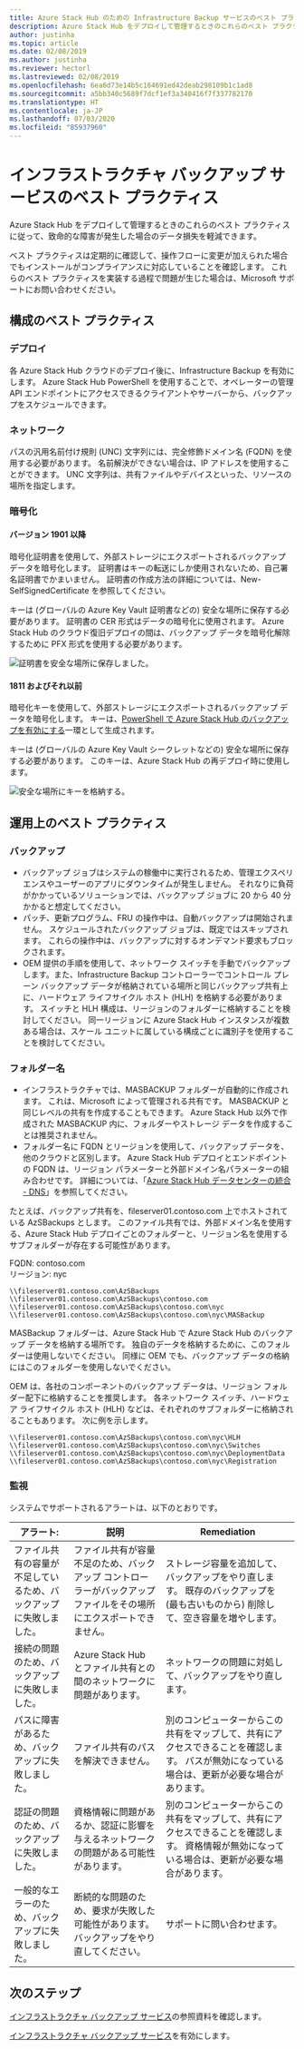 ```yaml
---
title: Azure Stack Hub のための Infrastructure Backup サービスのベスト プラクティス
description: Azure Stack Hub をデプロイして管理するときのこれらのベスト プラクティスに従って、致命的な障害が発生した場合のデータ損失を軽減できます。
author: justinha
ms.topic: article
ms.date: 02/08/2019
ms.author: justinha
ms.reviewer: hectorl
ms.lastreviewed: 02/08/2019
ms.openlocfilehash: 6ea6d73e14b5c164691ed42deab298109b1c1ad8
ms.sourcegitcommit: a5bb340c5689f7dcf1ef3a340416f7f337782170
ms.translationtype: HT
ms.contentlocale: ja-JP
ms.lasthandoff: 07/03/2020
ms.locfileid: "85937960"
---
```

# <a name="infrastructure-backup-service-best-practices"></a>インフラストラクチャ バックアップ サービスのベスト プラクティス

Azure Stack Hub をデプロイして管理するときのこれらのベスト プラクティスに従って、致命的な障害が発生した場合のデータ損失を軽減できます。

ベスト プラクティスは定期的に確認して、操作フローに変更が加えられた場合でもインストールがコンプライアンスに対応していることを確認します。 これらのベスト プラクティスを実装する過程で問題が生じた場合は、Microsoft サポートにお問い合わせください。

## <a name="configuration-best-practices"></a>構成のベスト プラクティス

### <a name="deployment"></a>デプロイ

各 Azure Stack Hub クラウドのデプロイ後に、Infrastructure Backup を有効にします。 Azure Stack Hub PowerShell を使用することで、オペレーターの管理 API エンドポイントにアクセスできるクライアントやサーバーから、バックアップをスケジュールできます。

### <a name="networking"></a>ネットワーク

パスの汎用名前付け規則 (UNC) 文字列には、完全修飾ドメイン名 (FQDN) を使用する必要があります。 名前解決ができない場合は、IP アドレスを使用することができます。 UNC 文字列は、共有ファイルやデバイスといった、リソースの場所を指定します。

### <a name="encryption"></a>暗号化

#### <a name="version-1901-and-newer"></a>バージョン 1901 以降

暗号化証明書を使用して、外部ストレージにエクスポートされるバックアップ データを暗号化します。 証明書はキーの転送にしか使用されないため、自己署名証明書でかまいません。 証明書の作成方法の詳細については、New-SelfSignedCertificate を参照してください。
  
キーは (グローバルの Azure Key Vault 証明書などの) 安全な場所に保存する必要があります。 証明書の CER 形式はデータの暗号化に使用されます。 Azure Stack Hub のクラウド復旧デプロイの間は、バックアップ データを暗号化解除するために PFX 形式を使用する必要があります。

![証明書を安全な場所に保存しました。](media/azure-stack-backup/azure-stack-backup-encryption-store-cert.png)

#### <a name="1811-and-older"></a>1811 およびそれ以前

暗号化キーを使用して、外部ストレージにエクスポートされるバックアップ データを暗号化します。 キーは、[PowerShell で Azure Stack Hub のバックアップを有効にする](azure-stack-backup-enable-backup-powershell.md)一環として生成されます。

キーは (グローバルの Azure Key Vault シークレットなどの) 安全な場所に保存する必要があります。 このキーは、Azure Stack Hub の再デプロイ時に使用します。

![安全な場所にキーを格納する。](media/azure-stack-backup/azure-stack-backup-encryption2.png)

## <a name="operational-best-practices"></a>運用上のベスト プラクティス

### <a name="backups"></a>バックアップ

 - バックアップ ジョブはシステムの稼働中に実行されるため、管理エクスペリエンスやユーザーのアプリにダウンタイムが発生しません。 それなりに負荷がかかっているソリューションでは、バックアップ ジョブに 20 から 40 分かかると想定してください。
 - パッチ、更新プログラム、FRU の操作中は、自動バックアップは開始されません。 スケジュールされたバックアップ ジョブは、既定ではスキップされます。 これらの操作中は、バックアップに対するオンデマンド要求もブロックされます。    
 - OEM 提供の手順を使用して、ネットワーク スイッチを手動でバックアップします。また、Infrastructure Backup コントローラーでコントロール プレーン バックアップ データが格納されている場所と同じバックアップ共有上に、ハードウェア ライフサイクル ホスト (HLH) を格納する必要があります。 スイッチと HLH 構成は、リージョンのフォルダーに格納することを検討してください。 同一リージョンに Azure Stack Hub インスタンスが複数ある場合は、スケール ユニットに属している構成ごとに識別子を使用することを検討してください。

### <a name="folder-names"></a>フォルダー名

 - インフラストラクチャでは、MASBACKUP フォルダーが自動的に作成されます。 これは、Microsoft によって管理される共有です。 MASBACKUP と同じレベルの共有を作成することもできます。 Azure Stack Hub 以外で作成された MASBACKUP 内に、フォルダーやストレージ データを作成することは推奨されません。
 -  フォルダー名に FQDN とリージョンを使用して、バックアップ データを、他のクラウドと区別します。 Azure Stack Hub デプロイとエンドポイントの FQDN は、リージョン パラメーターと外部ドメイン名パラメーターの組み合わせです。 詳細については、「[Azure Stack Hub データセンターの統合 - DNS](azure-stack-integrate-dns.md)」を参照してください。

たとえば、バックアップ共有を、fileserver01.contoso.com 上でホストされている AzSBackups とします。 このファイル共有では、外部ドメイン名を使用する、Azure Stack Hub デプロイごとのフォルダーと、リージョン名を使用するサブフォルダーが存在する可能性があります。

FQDN: contoso.com  
リージョン: nyc


    \\fileserver01.contoso.com\AzSBackups
    \\fileserver01.contoso.com\AzSBackups\contoso.com
    \\fileserver01.contoso.com\AzSBackups\contoso.com\nyc
    \\fileserver01.contoso.com\AzSBackups\contoso.com\nyc\MASBackup

MASBackup フォルダーは、Azure Stack Hub で Azure Stack Hub のバックアップ データを格納する場所です。 独自のデータを格納するために、このフォルダーは使用しないでください。 同様に OEM でも、バックアップ データの格納にはこのフォルダーを使用しないでください。

OEM は、各社のコンポーネントのバックアップ データは、リージョン フォルダー配下に格納することを推奨します。 各ネットワーク スイッチ、ハードウェア ライフサイクル ホスト (HLH) などは、それぞれのサブフォルダーに格納されることもあります。 次に例を示します。

    \\fileserver01.contoso.com\AzSBackups\contoso.com\nyc\HLH
    \\fileserver01.contoso.com\AzSBackups\contoso.com\nyc\Switches
    \\fileserver01.contoso.com\AzSBackups\contoso.com\nyc\DeploymentData
    \\fileserver01.contoso.com\AzSBackups\contoso.com\nyc\Registration

### <a name="monitoring"></a>監視

システムでサポートされるアラートは、以下のとおりです。

| アラート:                                                   | 説明                                                                                     | Remediation                                                                                                                                |
|---------------------------------------------------------|-------------------------------------------------------------------------------------------------|--------------------------------------------------------------------------------------------------------------------------------------------|
| ファイル共有の容量が不足しているため、バックアップに失敗しました。 | ファイル共有が容量不足のため、バックアップ コントローラーがバックアップ ファイルをその場所にエクスポートできません。 | ストレージ容量を追加して、バックアップをやり直します。 既存のバックアップを (最も古いものから) 削除して、空き容量を増やします。                    |
| 接続の問題のため、バックアップに失敗しました。             | Azure Stack Hub とファイル共有との間のネットワークに問題があります。                          | ネットワークの問題に対処して、バックアップをやり直します。                                                                                            |
| パスに障害があるため、バックアップに失敗しました。                | ファイル共有のパスを解決できません。                                                          | 別のコンピューターからこの共有をマップして、共有にアクセスできることを確認します。 パスが無効になっている場合は、更新が必要な場合があります。       |
| 認証の問題のため、バックアップに失敗しました。               | 資格情報に問題があるか、認証に影響を与えるネットワークの問題がある可能性があります。    | 別のコンピューターからこの共有をマップして、共有にアクセスできることを確認します。 資格情報が無効になっている場合は、更新が必要な場合があります。 |
| 一般的なエラーのため、バックアップに失敗しました。                    | 断続的な問題のため、要求が失敗した可能性があります。 バックアップをやり直してください。                    | サポートに問い合わせます。                                                                                                                               |

## <a name="next-steps"></a>次のステップ

[インフラストラクチャ バックアップ サービス](azure-stack-backup-reference.md)の参照資料を確認します。

[インフラストラクチャ バックアップ サービス](azure-stack-backup-enable-backup-console.md)を有効にします。
